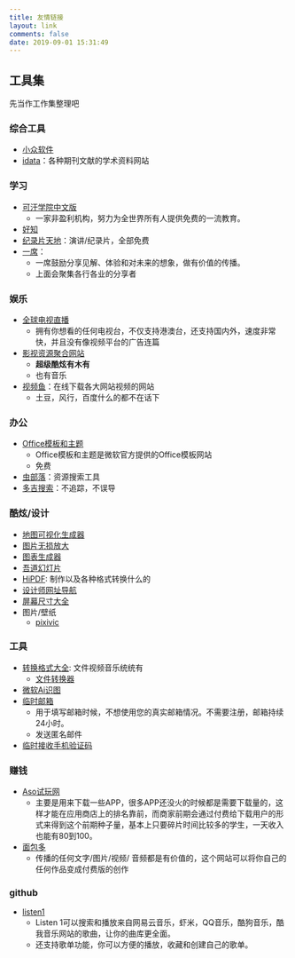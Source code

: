 ```yaml
---
title: 友情链接
layout: link
comments: false
date: 2019-09-01 15:31:49
---
```


## 工具集

先当作工作集整理吧

### 综合工具

* [小众软件](https://www.appinn.com/)
* [idata](https://www.zhihu.com/question/31044894/answer/549432901)：各种期刊文献的学术资料网站

### 学习

* [可汗学院中文版](https://zh.khanacademy.org/)
  * 一家非盈利机构，努力为全世界所有人提供免费的一流教育。
* [好知](http://www.howzhi.com/)
* [纪录片天地](http://www.jlpcn.net/)：演讲/纪录片，全部免费
* [一席](https://yixi.tv/)：
  * 一席鼓励分享见解、体验和对未来的想象，做有价值的传播。
  * 上面会聚集各行各业的分享者

### 娱乐

* [全球电视直播](http://bddn.cn/zb.htm)
  * 拥有你想看的任何电视台，不仅支持港澳台，还支持国内外，速度非常快，并且没有像视频平台的广告连篇
* [影视资源聚合网站](http://www.mvcat.com/)
  * **超级酷炫有木有**
  * 也有音乐
* [视频鱼](http://www.shipinyu.cn/)：在线下载各大网站视频的网站
  * 土豆，风行，百度什么的都不在话下

### 办公

* [Office模板和主题](https://templates.office.com)
  * Office模板和主题是微软官方提供的Office模板网站
  * 免费
* [虫部落](http://magnet.chongbuluo.com/)：资源搜索工具
* [多吉搜索](https://www.dogedoge.com/)：不追踪，不误导

### 酷炫/设计

* [地图可视化生成器](https://kepler.gl/)
* [图片无损放大](https://bigjpg.com/)
* [图表生成器](https://chartify.io/)
* [吾道幻灯片](https://www.woodo.cn/)
* [HiPDF](https://www.hipdf.cn/): 制作以及各种格式转换什么的
* [设计师网址导航](https://hao.uisdc.com/)
* [屏幕尺寸大全](https://uiiiuiii.com/screen/index.htm)
* 图片/壁纸
  * [pixivic](https://pixivic.com/)

### 工具

* [转换格式大全](https://cn.office-converter.com/): 文件视频音乐统统有
  * [文件转换器](https://convertio.co/zh/)
* [微软Ai识图]()
* [临时邮箱](http://24mail.chacuo.net/)
  * 用于填写邮箱时候，不想使用您的真实邮箱情况。不需要注册，邮箱持续24小时。
  * 发送匿名邮件
* [临时接收手机验证码](https://www.pdflibr.com/)

### 赚钱

* [Aso试玩网](http://aso321.com/index.html)
  * 主要是用来下载一些APP，很多APP还没火的时候都是需要下载量的，这样才能在应用商店上的排名靠前，而商家前期会通过付费给下载用户的形式来得到这个前期种子量，基本上只要碎片时间比较多的学生，一天收入也能有80到100。
* [面包多](https://mianbaoduo.com/)
  * 传播的任何文字/图片/视频/ 音频都是有价值的，这个网站可以将你自己的任何作品变成付费版的创作

### github

* [listen1](http://listen1.github.io/listen1/)
  * Listen 1可以搜索和播放来自网易云音乐，虾米，QQ音乐，酷狗音乐，酷我音乐网站的歌曲，让你的曲库更全面。
  * 还支持歌单功能，你可以方便的播放，收藏和创建自己的歌单。
